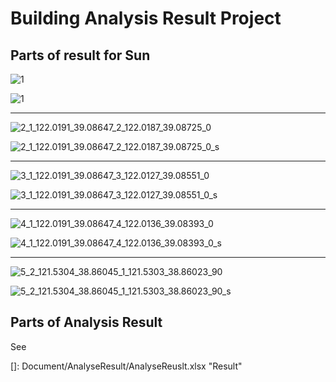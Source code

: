 # Building Analysis Result Project

## Parts of result for Sun

![1](Pictures_png/1_1_122.0191_39.08647_1_122.0195_39.08581_0.png)

![1](Output/1_1_122.0191_39.08647_1_122.0195_39.08581_0_s.png)

------

![2_1_122.0191_39.08647_2_122.0187_39.08725_0](Pictures_png/2_1_122.0191_39.08647_2_122.0187_39.08725_0.png)

![2_1_122.0191_39.08647_2_122.0187_39.08725_0_s](Output/2_1_122.0191_39.08647_2_122.0187_39.08725_0_s.png)

------

![3_1_122.0191_39.08647_3_122.0127_39.08551_0](Pictures_png/3_1_122.0191_39.08647_3_122.0127_39.08551_0.png)

![3_1_122.0191_39.08647_3_122.0127_39.08551_0_s](Output/3_1_122.0191_39.08647_3_122.0127_39.08551_0_s.png)

------

![4_1_122.0191_39.08647_4_122.0136_39.08393_0](Pictures_png/4_1_122.0191_39.08647_4_122.0136_39.08393_0.png)

![4_1_122.0191_39.08647_4_122.0136_39.08393_0_s](Output/4_1_122.0191_39.08647_4_122.0136_39.08393_0_s.png)

------

![5_2_121.5304_38.86045_1_121.5303_38.86023_90](Pictures_png/5_2_121.5304_38.86045_1_121.5303_38.86023_90.png)

![5_2_121.5304_38.86045_1_121.5303_38.86023_90_s](Output/5_2_121.5304_38.86045_1_121.5303_38.86023_90_s.png)

## Parts of Analysis Result

See 

[]: Document/AnalyseResult/AnalyseReuslt.xlsx	"Result"